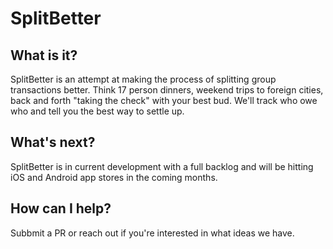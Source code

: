 # SplitBetter

## What is it?

SplitBetter is an attempt at making the process of splitting group transactions better. Think 17 person dinners, weekend trips to foreign cities, back and forth "taking the check" with your best bud. We'll track who owe who and tell you the best way to settle up.

## What's next?

SplitBetter is in current development with a full backlog and will be hitting iOS and Android app stores in the coming months.

## How can I help?

Subbmit a PR or reach out if you're interested in what ideas we have.
